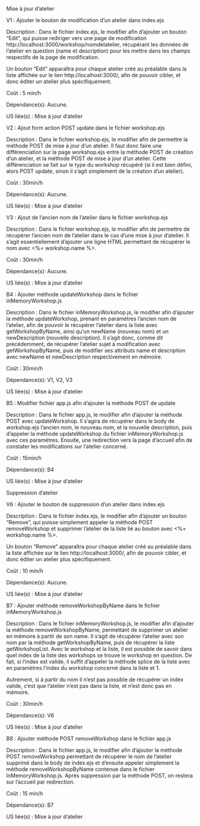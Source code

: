 Mise à jour d’atelier

V1 : Ajouter le bouton de modification d’un atelier dans index.ejs

Description : Dans le fichier index.ejs, le modifier afin d’ajouter un bouton “Edit”, qui puisse rediriger vers une page de modification http://localhost:3000/workshop/nomdelatelier, récupérant les données de l’atelier en question (name et description) pour les mettre dans les champs respectifs de la page de modification. 

Un bouton “Edit” apparaîtra pour chaque atelier créé au préalable dans la liste affichée sur le lien http://localhost:3000/, afin de pouvoir cibler, et donc éditer un atelier plus spécifiquement.

Coût : 5 min/h

Dépendance(s): Aucune.

US liée(s)  : Mise à jour d’atelier

V2 : Ajout form action POST update dans le fichier workshop.ejs

Description : Dans le fichier workshop.ejs, le modifier afin de permettre la méthode POST de mise à jour d’un atelier. Il faut donc faire une différenciation sur la page workshop.ejs entre la méthode POST de création d’un atelier, et la méthode POST de mise à jour d’un atelier. Cette différenciation se fait sur le type du workshop récupéré (si il est bien défini, alors POST update, sinon il s’agit simplement de la création d’un atelier).

Coût : 30min/h

Dépendance(s): Aucune.

US liée(s)  : Mise à jour d’atelier

V3 : Ajout de l’ancien nom de l’atelier dans le fichier workshop.ejs

Description : Dans le fichier workshop.ejs, le modifier afin de permettre de récupérer l’ancien nom de l’atelier dans le cas d’une mise à jour d’atelier. Il s’agit essentiellement d’ajouter une ligne HTML permettant de récupérer le nom avec <%= workshop.name %>.

Coût : 30min/h

Dépendance(s): Aucune.

US liée(s)  : Mise à jour d’atelier

B4 : Ajouter méthode updateWorkshop dans le fichier inMemoryWorkshop.js

Description : Dans le fichier inMemoryWorkshop.js, le modifier afin d’ajouter la méthode updateWorkshop, prenant en paramètres l’ancien nom de l’atelier, afin de pouvoir le récupérer l’atelier dans la liste avec getWorkshopByName, ainsi qu’un newName (nouveau nom) et un newDescription (nouvelle description). Il s’agit donc, comme dit précédemment, de récupérer l’atelier sujet à modification avec getWorkshopByName, puis de modifier ses attributs name et description avec newName et newDescription respectivement en mémoire.

Coût : 30min/h

Dépendance(s): V1, V2, V3

US liée(s)  : Mise à jour d’atelier

B5 : Modifier fichier app.js afin d’ajouter la méthode POST de update

Description : Dans le fichier app.js, le modifier afin d’ajouter la méthode POST avec updateWorkshop. Il s’agira de récupérer dans le body de workshop.ejs l’ancien nom, le nouveau nom, et la nouvelle description, puis d’appeler la méthode updateWorkshop du fichier inMemoryWorkshop.js avec ces paramètres. Ensuite, une redirection vers la page d’accueil afin de constater les modifications sur l’atelier concerné.

Coût : 15min/h

Dépendance(s): B4

US liée(s)  : Mise à jour d’atelier

Suppression d’atelier

V6 : Ajouter le bouton de suppression d’un atelier dans index.ejs

Description : Dans le fichier index.ejs, le modifier afin d’ajouter un bouton “Remove”, qui puisse simplement appeler la méthode POST removeWorkshop et supprimer l’atelier de la liste lié au bouton avec <%= workshop.name %>.

Un bouton “Remove” apparaîtra pour chaque atelier créé au préalable dans la liste affichée sur le lien http://localhost:3000/, afin de pouvoir cibler, et donc éditer un atelier plus spécifiquement.

Coût : 10 min/h

Dépendance(s): Aucune.

US liée(s)  : Mise à jour d’atelier

B7 : Ajouter méthode removeWorkshopByName dans le fichier inMemoryWorkshop.js


Description :  Dans le fichier inMemoryWorkshop.js, le modifier afin d’ajouter la méthode removeWorkshopByName, permettant de supprimer un atelier en mémoire à partir de son name. Il s’agit de récupérer l’atelier avec son nom par la méthode getWorkshopByName, puis de récupérer la liste getWorkshopList. Avec le workshop et la liste, il est possible de savoir dans quel index de la liste des workshops se trouve le workshop en question. De fait, si l’index est valide, il suffit d’appeler la méthode splice de la liste avec en paramètres l’index du workshop concerné dans la liste et 1. 

Autrement, si à partir du nom il n’est pas possible de récupérer un index valide, c’est que l’atelier n’est pas dans la liste, et n’est donc pas en mémoire.

Coût : 30min/h 

Dépendance(s): V6

US liée(s)  : Mise à jour d’atelier

B8 : Ajouter méthode POST removeWorkshop dans le fichier app.js

Description : Dans le fichier app.js, le modifier afin d’ajouter la méthode POST removeWorkshop permettant de récupérer le nom de l’atelier supprimé dans le body de index.ejs et d’ensuite appeler simplement la méthode removeWorkshopByName contenue dans le fichier InMemoryWorkshop.js. Après suppression par la méthode POST, on restera sur l’accueil par redirection.

Coût : 15 min/h

Dépendance(s): B7

US liée(s)  : Mise à jour d’atelier








